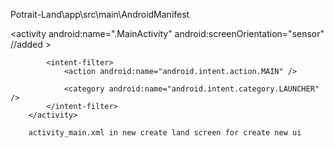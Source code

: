 
  Potrait-Land\app\src\main\AndroidManifest

 <activity android:name=".MainActivity"
            android:screenOrientation="sensor"   //added
            >

            <intent-filter>
                <action android:name="android.intent.action.MAIN" />

                <category android:name="android.intent.category.LAUNCHER" />
            </intent-filter>
        </activity>
        
        activity_main.xml in new create land screen for create new ui
